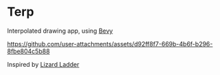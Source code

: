 # Terp

Interpolated drawing app, using [Bevy](https://bevyengine.org/)



https://github.com/user-attachments/assets/d92ff8f7-669b-4b6f-b296-8fbe804c5b88


Inspired by [Lizard Ladder](http://www.tedwiggin.com/LizardLadder/)
